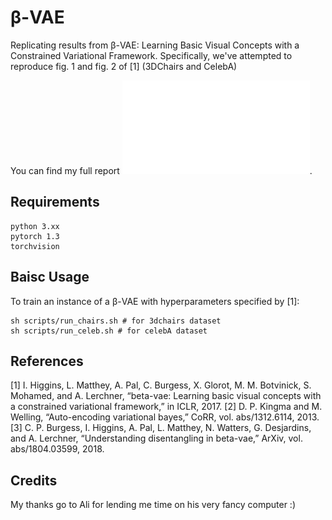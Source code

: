 # β-VAE

Replicating results from β-VAE: Learning Basic Visual Concepts with a Constrained Variational Framework. Specifically, we've attempted to reproduce fig. 1 and fig. 2 of [1] (3DChairs and CelebA)

You can find my full report ![here](docs/report/kohli_ece471_midterm.pdf).

## Requirements
```
python 3.xx
pytorch 1.3
torchvision
```

## Baisc Usage
To train an instance of a β-VAE with hyperparameters specified by [1]:
```
sh scripts/run_chairs.sh # for 3dchairs dataset
sh scripts/run_celeb.sh # for celebA dataset
```


## References
[1] I. Higgins, L. Matthey, A. Pal, C. Burgess, X. Glorot, M. M. Botvinick, S. Mohamed, and A. Lerchner,
“beta-vae: Learning basic visual concepts with a constrained variational framework,” in ICLR, 2017.
[2] D. P. Kingma and M. Welling, “Auto-encoding variational bayes,” CoRR, vol. abs/1312.6114, 2013.
[3] C. P. Burgess, I. Higgins, A. Pal, L. Matthey, N. Watters, G. Desjardins, and A. Lerchner, “Understanding disentangling in beta-vae,” ArXiv, vol. abs/1804.03599, 2018.

## Credits
My thanks go to Ali for lending me time on his very fancy computer :)





